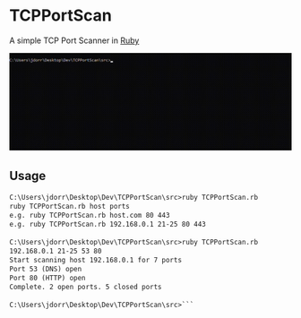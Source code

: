 # TCPPortScan
A simple TCP Port Scanner in [Ruby](https://www.ruby-lang.org/en/)

![Screenshot](https://github.com/James-P-D/TCPPortScan/blob/master/screenshot.gif)

## Usage

```
C:\Users\jdorr\Desktop\Dev\TCPPortScan\src>ruby TCPPortScan.rb
ruby TCPPortScan.rb host ports
e.g. ruby TCPPortScan.rb host.com 80 443
e.g. ruby TCPPortScan.rb 192.168.0.1 21-25 80 443

C:\Users\jdorr\Desktop\Dev\TCPPortScan\src>ruby TCPPortScan.rb 192.168.0.1 21-25 53 80
Start scanning host 192.168.0.1 for 7 ports
Port 53 (DNS) open
Port 80 (HTTP) open
Complete. 2 open ports. 5 closed ports

C:\Users\jdorr\Desktop\Dev\TCPPortScan\src>```

